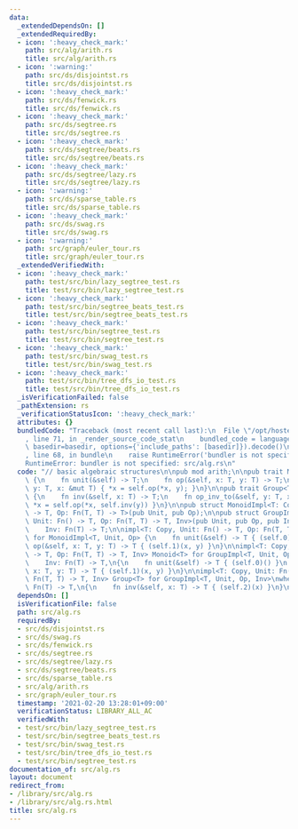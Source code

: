 ```yaml
---
data:
  _extendedDependsOn: []
  _extendedRequiredBy:
  - icon: ':heavy_check_mark:'
    path: src/alg/arith.rs
    title: src/alg/arith.rs
  - icon: ':warning:'
    path: src/ds/disjointst.rs
    title: src/ds/disjointst.rs
  - icon: ':heavy_check_mark:'
    path: src/ds/fenwick.rs
    title: src/ds/fenwick.rs
  - icon: ':heavy_check_mark:'
    path: src/ds/segtree.rs
    title: src/ds/segtree.rs
  - icon: ':heavy_check_mark:'
    path: src/ds/segtree/beats.rs
    title: src/ds/segtree/beats.rs
  - icon: ':heavy_check_mark:'
    path: src/ds/segtree/lazy.rs
    title: src/ds/segtree/lazy.rs
  - icon: ':warning:'
    path: src/ds/sparse_table.rs
    title: src/ds/sparse_table.rs
  - icon: ':heavy_check_mark:'
    path: src/ds/swag.rs
    title: src/ds/swag.rs
  - icon: ':warning:'
    path: src/graph/euler_tour.rs
    title: src/graph/euler_tour.rs
  _extendedVerifiedWith:
  - icon: ':heavy_check_mark:'
    path: test/src/bin/lazy_segtree_test.rs
    title: test/src/bin/lazy_segtree_test.rs
  - icon: ':heavy_check_mark:'
    path: test/src/bin/segtree_beats_test.rs
    title: test/src/bin/segtree_beats_test.rs
  - icon: ':heavy_check_mark:'
    path: test/src/bin/segtree_test.rs
    title: test/src/bin/segtree_test.rs
  - icon: ':heavy_check_mark:'
    path: test/src/bin/swag_test.rs
    title: test/src/bin/swag_test.rs
  - icon: ':heavy_check_mark:'
    path: test/src/bin/tree_dfs_io_test.rs
    title: test/src/bin/tree_dfs_io_test.rs
  _isVerificationFailed: false
  _pathExtension: rs
  _verificationStatusIcon: ':heavy_check_mark:'
  attributes: {}
  bundledCode: "Traceback (most recent call last):\n  File \"/opt/hostedtoolcache/Python/3.9.2/x64/lib/python3.9/site-packages/onlinejudge_verify/documentation/build.py\"\
    , line 71, in _render_source_code_stat\n    bundled_code = language.bundle(stat.path,\
    \ basedir=basedir, options={'include_paths': [basedir]}).decode()\n  File \"/opt/hostedtoolcache/Python/3.9.2/x64/lib/python3.9/site-packages/onlinejudge_verify/languages/user_defined.py\"\
    , line 68, in bundle\n    raise RuntimeError('bundler is not specified: {}'.format(path.as_posix()))\n\
    RuntimeError: bundler is not specified: src/alg.rs\n"
  code: "// basic algebraic structures\n\npub mod arith;\n\npub trait Monoid<T: Copy>\
    \ {\n    fn unit(&self) -> T;\n    fn op(&self, x: T, y: T) -> T;\n    fn op_to(&self,\
    \ y: T, x: &mut T) { *x = self.op(*x, y); }\n}\n\npub trait Group<T: Copy>: Monoid<T>\
    \ {\n    fn inv(&self, x: T) -> T;\n    fn op_inv_to(&self, y: T, x: &mut T) {\
    \ *x = self.op(*x, self.inv(y)) }\n}\n\npub struct MonoidImpl<T: Copy, Unit: Fn()\
    \ -> T, Op: Fn(T, T) -> T>(pub Unit, pub Op);\n\npub struct GroupImpl<T: Copy,\
    \ Unit: Fn() -> T, Op: Fn(T, T) -> T, Inv>(pub Unit, pub Op, pub Inv)\nwhere\n\
    \    Inv: Fn(T) -> T;\n\nimpl<T: Copy, Unit: Fn() -> T, Op: Fn(T, T) -> T> Monoid<T>\
    \ for MonoidImpl<T, Unit, Op> {\n    fn unit(&self) -> T { (self.0)() }\n    fn\
    \ op(&self, x: T, y: T) -> T { (self.1)(x, y) }\n}\n\nimpl<T: Copy, Unit: Fn()\
    \ -> T, Op: Fn(T, T) -> T, Inv> Monoid<T> for GroupImpl<T, Unit, Op, Inv>\nwhere\n\
    \    Inv: Fn(T) -> T,\n{\n    fn unit(&self) -> T { (self.0)() }\n    fn op(&self,\
    \ x: T, y: T) -> T { (self.1)(x, y) }\n}\n\nimpl<T: Copy, Unit: Fn() -> T, Op:\
    \ Fn(T, T) -> T, Inv> Group<T> for GroupImpl<T, Unit, Op, Inv>\nwhere\n    Inv:\
    \ Fn(T) -> T,\n{\n    fn inv(&self, x: T) -> T { (self.2)(x) }\n}\n"
  dependsOn: []
  isVerificationFile: false
  path: src/alg.rs
  requiredBy:
  - src/ds/disjointst.rs
  - src/ds/swag.rs
  - src/ds/fenwick.rs
  - src/ds/segtree.rs
  - src/ds/segtree/lazy.rs
  - src/ds/segtree/beats.rs
  - src/ds/sparse_table.rs
  - src/alg/arith.rs
  - src/graph/euler_tour.rs
  timestamp: '2021-02-20 13:28:01+09:00'
  verificationStatus: LIBRARY_ALL_AC
  verifiedWith:
  - test/src/bin/lazy_segtree_test.rs
  - test/src/bin/segtree_beats_test.rs
  - test/src/bin/swag_test.rs
  - test/src/bin/tree_dfs_io_test.rs
  - test/src/bin/segtree_test.rs
documentation_of: src/alg.rs
layout: document
redirect_from:
- /library/src/alg.rs
- /library/src/alg.rs.html
title: src/alg.rs
---
```

